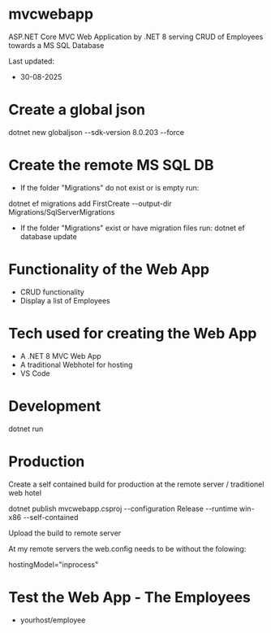 # mvcwebapp

ASP.NET Core MVC Web Application by .NET 8 serving CRUD of Employees towards a MS SQL Database

Last updated:

- 30-08-2025

# Create a global json

dotnet new globaljson --sdk-version 8.0.203 --force

# Create the remote MS SQL DB

- If the folder "Migrations" do not exist or is empty run: 

dotnet ef migrations add FirstCreate --output-dir Migrations/SqlServerMigrations

- If the folder "Migrations" exist or have migration files run: dotnet ef database update

# Functionality of the Web App

- CRUD functionality
- Display a list of Employees

# Tech used for creating the Web App

- A .NET 8 MVC Web App
- A traditional Webhotel for hosting
- VS Code

# Development

dotnet run

# Production

Create a self contained build for production at the remote server / traditionel web hotel

dotnet publish mvcwebapp.csproj --configuration Release --runtime win-x86 --self-contained

Upload the build to remote server

At my remote servers the web.config needs to be without the folowing:

hostingModel="inprocess"

# Test the Web App - The Employees

- yourhost/employee


